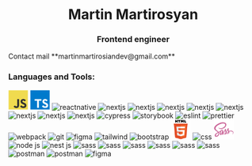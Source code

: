  <h1 align="center">Martin Martirosyan</h1>
    <h3 align="center">Frontend engineer</h3>
    <span>Contact mail **martinmartirosiandev@gmail.com**</span>
    <h3 align="left">Languages and Tools:</h3>
    <p align="left">
        <img
          src="https://raw.githubusercontent.com/devicons/devicon/master/icons/javascript/javascript-original.svg"
          alt="javascript"
          width="40"
          height="40"
        />
        <img
          src="https://raw.githubusercontent.com/devicons/devicon/master/icons/typescript/typescript-original.svg"
          alt="typescript"
          width="40"
          height="40"
        />
        <img
          src="https://reactnative.dev/img/header_logo.svg"
          alt="reactnative"
          width="40"
          height="40"
        />
        <img
          src="https://cdn.worldvectorlogo.com/logos/nextjs-2.svg"
          alt="nextjs"
          width="40"
          style="background: white"
          height="40"
        />
        <img
          src="https://everyday.codes/wp-content/uploads/2020/01/0-U2DmhXYumRyXH6X1.png"
          alt="nextjs"
          width="40"
          height="40"
        />
        <img
          src="https://mobx.js.org/img/mobx.png"
          alt="nextjs"
          width="40"
          height="40"
        />
        <img
          src="https://upload.wikimedia.org/wikipedia/commons/thumb/1/17/GraphQL_Logo.svg/1200px-GraphQL_Logo.svg.png"
          alt="nextjs"
          width="40"
          height="40"
        />
        <img
          src="https://i.etsystatic.com/30965494/r/il/3d9bce/3526008378/il_fullxfull.3526008378_qsce.jpg"
          alt="nextjs"
          width="40"
          height="40"
        />
        <img
          src="https://miro.medium.com/v2/resize:fit:300/1*R4c8lHBHuH5qyqOtZb3h-w.png"
          alt="nextjs"
          width="40"
          height="40"
        />
        <img
          src="https://www.remoterocketship.com/images/blog/Jest-icon-for-blog.jpg"
          alt="nextjs"
          width="40"
          height="40"
        />
        <img
          src="https://www.npmjs.com/npm-avatar/eyJhbGciOiJIUzI1NiIsInR5cCI6IkpXVCJ9.eyJhdmF0YXJVUkwiOiJodHRwczovL3MuZ3JhdmF0YXIuY29tL2F2YXRhci8yZjJlZGE1Zjk5MDg4ZjlhMmJkM2M3ZDY1Nzc1ZjMyMz9zaXplPTQ5NiZkZWZhdWx0PXJldHJvIn0.GK_iK0AfcN-AIa-cw34YqonuoTowfc-ZngV-e_00PGY"
          alt="nextjs"
          width="40"
          height="40"
        />
        <img
          src="https://raw.githubusercontent.com/simple-icons/simple-icons/6e46ec1fc23b60c8fd0d2f2ff46db82e16dbd75f/icons/cypress.svg"
          alt="cypress"
          style="background-color: white"
          width="40"
          height="40"
        />
        <img
          src="https://www.svgrepo.com/show/354397/storybook-icon.svg"
          alt="storybook"
          width="40"
          height="40"
        />
        <img
          src="https://images.credly.com/images/e6eebd0c-6a17-4c06-b172-02ca9f6beb06/eslint.png"
          alt="eslint"
          width="40"
          height="40"
        />
        <img
          src="https://prettier.io/icon.png"
          alt="prettier"
          width="40"
          height="40"
        />
        <img
          src="https://repository-images.githubusercontent.com/76603199/0d36ee00-8030-11e9-9d07-c393f6039471"
          alt="webpack"
          width="40"
          height="40"
        />
        <img
          src="https://www.vectorlogo.zone/logos/git-scm/git-scm-icon.svg"
          alt="git"
          width="40"
          height="40"
        />
        <img
          src="https://w7.pngwing.com/pngs/54/524/png-transparent-figma-app-logo-tech-companies-thumbnail.png"
          alt="figma"
          width="40"
          height="40"
        />
        <img
          src="https://upload.wikimedia.org/wikipedia/commons/thumb/d/d5/Tailwind_CSS_Logo.svg/2560px-Tailwind_CSS_Logo.svg.png"
          alt="tailwind"
          width="40"
          height="40"
        />
        <img
          src="https://upload.wikimedia.org/wikipedia/commons/thumb/b/b2/Bootstrap_logo.svg/800px-Bootstrap_logo.svg.png"
          alt="bootstrap"
          width="40"
          height="40"
        />
        <img
          src="https://raw.githubusercontent.com/devicons/devicon/master/icons/html5/html5-original-wordmark.svg"
          alt="html5"
          width="40"
          height="40"
        />
        <img
          src="https://upload.wikimedia.org/wikipedia/commons/d/d5/CSS3_logo_and_wordmark.svg"
          alt="css"
          width="40"
          height="40"
        />
        <img
          src="https://raw.githubusercontent.com/devicons/devicon/master/icons/sass/sass-original.svg"
          alt="sass"
          width="40"
          height="40"
        />
        <img
          src="https://upload.wikimedia.org/wikipedia/commons/thumb/7/7e/Node.js_logo_2015.svg/2560px-Node.js_logo_2015.svg.png"
          alt="node js"
          width="100"
          height="40"
        />
        <img
          src="https://nestjs.com/img/logo-small.svg"
          alt="nest js"
          width="40"
          height="40"
        />
        <img
          src="https://w7.pngwing.com/pngs/925/447/png-transparent-express-js-node-js-javascript-mongodb-node-js-text-trademark-logo.png"
          alt="sass"
          width="40"
          height="40"
        />
        <img
          src="https://cdn.clever-cloud.com/uploads/2023/03/mysql.svg"
          alt="sass"
          width="40"
          height="40"
        />
        <img
          src="https://seeklogo.com/images/T/typeorm-logo-F243B34DEE-seeklogo.com.png"
          alt="sass"
          width="40"
          height="40"
        />
        <img
          src="https://studio3t.com/wp-content/uploads/2020/09/introduction-to-mongodb-1024x278.png"
          alt="sass"
          width="70"
          height="40"
        />
        <img
          src="https://w7.pngwing.com/pngs/992/738/png-transparent-jira-hd-logo-thumbnail.png"
          alt="sass"
          width="40"
          height="40"
        />
        <img
          src="https://cdn-icons-png.flaticon.com/512/6124/6124991.png"
          alt="sass"
          width="40"
          height="40"
        />
        <img
          src="https://plugins.jetbrains.com/files/23444/463934/icon/default.png"
          alt="postman"
          width="60"
          height="40"
        />
        <img
          src="https://www.vectorlogo.zone/logos/getpostman/getpostman-icon.svg"
          alt="postman"
          width="40"
          height="40"
        />
        <img
          src="https://www.vectorlogo.zone/logos/figma/figma-icon.svg"
          alt="figma"
          width="40"
          height="40"
        />
    </p>
